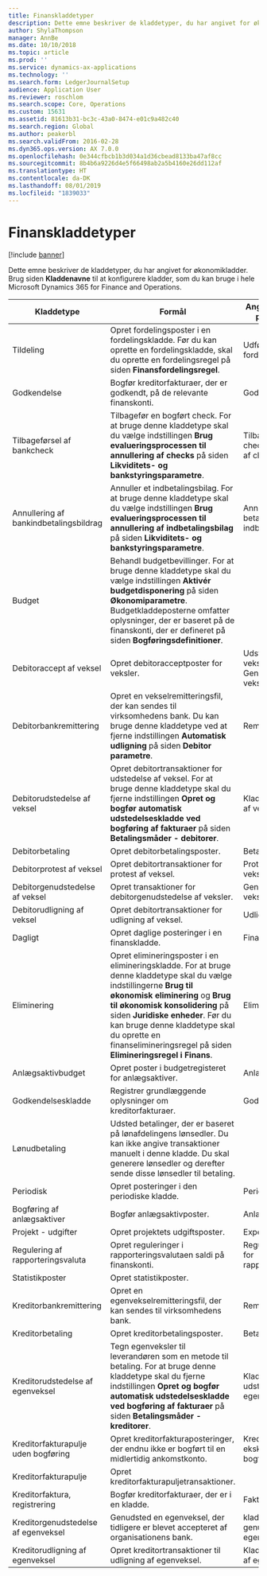 ```yaml
---
title: Finanskladdetyper
description: Dette emne beskriver de kladdetyper, du har angivet for økonomikladder.
author: ShylaThompson
manager: AnnBe
ms.date: 10/10/2018
ms.topic: article
ms.prod: ''
ms.service: dynamics-ax-applications
ms.technology: ''
ms.search.form: LedgerJournalSetup
audience: Application User
ms.reviewer: roschlom
ms.search.scope: Core, Operations
ms.custom: 15631
ms.assetid: 81613b31-bc3c-43a0-8474-e01c9a482c40
ms.search.region: Global
ms.author: peakerbl
ms.search.validFrom: 2016-02-28
ms.dyn365.ops.version: AX 7.0.0
ms.openlocfilehash: 0e344cfbcb1b3d034a1d36cbead8133ba47af8cc
ms.sourcegitcommit: 8b4b6a9226d4e5f66498ab2a5b4160e26dd112af
ms.translationtype: HT
ms.contentlocale: da-DK
ms.lasthandoff: 08/01/2019
ms.locfileid: "1839033"
---
```

# <a name="ledger-journal-types"></a>Finanskladdetyper

[!include [banner](../includes/banner.md)]

Dette emne beskriver de kladdetyper, du har angivet for økonomikladder. Brug siden **Kladdenavne** til at konfigurere kladder, som du kan bruge i hele Microsoft Dynamics 365 for Finance and Operations.

| Kladdetype                      | Formål                       | Angive posteringer på denne side                                |
|-----------------------------------|-------------------------------|----------------------------------------------------------------|
| Tildeling                        | Opret fordelingsposter i en fordelingskladde. Før du kan oprette en fordelingskladde, skal du oprette en fordelingsregel på siden **Finansfordelingsregel**.      | Udfør fordelingsanmodning             |
| Godkendelse                          | Bogfør kreditorfakturaer, der er godkendt, på de relevante finanskonti.  | Godkendelseskladde                                       |
| Tilbageførsel af bankcheck               | Tilbagefør en bogført check. For at bruge denne kladdetype skal du vælge indstillingen **Brug evalueringsprocessen til annullering af checks** på siden **Likviditets- og bankstyringsparametre**.   | Tilbageførsel af checks, Annullering af checks                   |
| Annullering af bankindbetalingsbildrag    | Annuller et indbetalingsbilag. For at bruge denne kladdetype skal du vælge indstillingen **Brug evalueringsprocessen til annullering af indbetalingsbilag** på siden **Likviditets- og bankstyringsparametre**.   | Annulleringer af betalinger af indbetalingsbilag            |
| Budget                            | Behandl budgetbevillinger. For at bruge denne kladdetype skal du vælge indstillingen **Aktivér budgetdisponering** på siden **Økonomiparametre**. Budgetkladdeposterne omfatter oplysninger, der er baseret på de finanskonti, der er defineret på siden **Bogføringsdefinitioner**.                                                        |                                                                |
| Debitoraccept af veksel  | Opret debitoracceptposter for veksler.             | Udsted vekseljournal, Genudsted vekseljournal |
| Debitorbankremittering          | Opret en vekselremitteringsfil, der kan sendes til virksomhedens bank. Du kan bruge denne kladdetype ved at fjerne indstillingen **Automatisk udligning** på siden **Debitor** **parametre**.            | Remittering                                                     |
| Debitorudstedelse af veksel    | Opret debitortransaktioner for udstedelse af veksel. For at bruge denne kladdetype skal du fjerne indstillingen **Opret og bogfør automatisk udstedelseskladde ved bogføring af fakturaer** på siden **Betalingsmåder - debitorer**.   | Kladde til udstedelse af veksel                                  |
| Debitorbetaling                  | Opret debitorbetalingsposter.                             | Betalingskladde             |
| Debitorprotest af veksel | Opret debitortransaktioner for protest af veksel.                    | Protester vekseljournal                               |
| Debitorgenudstedelse af veksel  | Opret transaktioner for debitorgenudstedelse af veksler.                     | Genudsted vekseljournal                                |
| Debitorudligning af veksel  | Opret debitortransaktioner for udligning af veksel.                       | Udlign vekseljournal                                |
| Dagligt                             | Opret daglige posteringer i en finanskladde.                          | Finanskladde                                                |
| Eliminering                       | Opret elimineringsposter i en elimineringskladde. For at bruge denne kladdetype skal du vælge indstillingerne **Brug til økonomisk eliminering** og **Brug til økonomisk konsolidering** på siden **Juridiske enheder**. Før du kan bruge denne kladdetype skal du oprette en finanselimineringsregel på siden **Elimineringsregel i Finans**. | Eliminering                                                    |
| Anlægsaktivbudget                | Opret poster i budgetregisteret for anlægsaktiver.                                                                                                                                                                                                                                                                                                                 | Anlægsaktivbudget                                             |
| Godkendelseskladde                  | Registrer grundlæggende oplysninger om kreditorfakturaer.                                                                                                                                                                                                                                                                                                           | Godkendelseskladde                                               |
| Lønudbetaling              | Udsted betalinger, der er baseret på lønafdelingens lønsedler. Du kan ikke angive transaktioner manuelt i denne kladde. Du skal generere lønsedler og derefter sende disse lønsedler til betaling.                                                                                                                                                              |                                                                |
| Periodisk                          | Opret posteringer i den periodiske kladde.                                                                                                                                                                                                                                                                                                      | Periodiske kladder                                              |
| Bogføring af anlægsaktiver                 | Bogfør anlægsaktivposter.                                                                                                                                                                                                                                                                                                                              | Anlægsaktiver                                                   |
| Projekt - udgifter                | Opret projektets udgiftsposter.                                                                                                                                                                                                                                                                                                                        | Expense                                                        |
| Regulering af rapporteringsvaluta     | Opret reguleringer i rapporteringsvalutaen saldi på finanskonti.               | Reguleringskladder for rapporteringsvaluta                         |
| Statistikposter            | Opret statistikposter.                                                                                                                                                                                                                                                                                                                            |                                                                |
| Kreditorbankremittering            | Opret en egenvekselremitteringsfil, der kan sendes til virksomhedens bank.                                                                                                                                                                                                                                                                      | Remitteringskladde                                             |
| Kreditorbetaling               | Opret kreditorbetalingsposter.                                                                                                                                                                                                                                                                                                                    | Betalingskladde                                                |
| Kreditorudstedelse af egenveksel       | Tegn egenveksler til leverandøren som en metode til betaling. For at bruge denne kladdetype skal du fjerne indstillingen **Opret og bogfør automatisk udstedelseskladde ved bogføring af fakturaer** på siden **Betalingsmåder - kreditorer**.                                                                                                                                          | Kladde for udstedelse af egenveksel                                   |
| Kreditorfakturapulje uden bogføring | Opret kreditorfakturaposteringer, der endnu ikke er bogført til en midlertidig ankomstkonto.                                                                                                                                                                                                                                                             | Kreditorfakturapulje ekskl. bogføringsdetaljer                  |
| Kreditorfakturapulje               | Opret kreditorfakturapuljetransaktioner.                                                                                                                                                                                                                                                                                                                    |                                                                |
| Kreditorfaktura, registrering          | Bogfør kreditorfakturaer, der er i en kladde.                                                                                                                                                                                                                                                                                                                 | Fakturajournal                                                |
| Kreditorgenudstedelse af egenveksel     | Genudsted en egenveksel, der tidligere er blevet accepteret af organisationens bank.                                                                                                                                                                                                                                                                      | kladde for genudstedelse af egenveksel                                 |
| Kreditorudligning af egenveksel     | Opret kreditortransaktioner til udligning af egenveksel.                                                                                                                                                                                                                                                                                                          | Kladde for udligning af egenveksel                                 |





